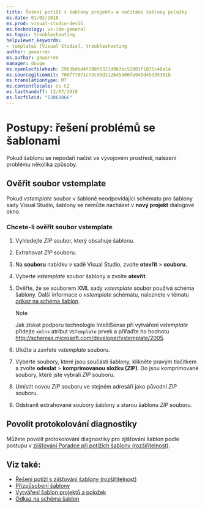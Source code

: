 ```yaml
---
title: Řešení potíží s šablony projektu a načítání šablony položky
ms.date: 01/02/2018
ms.prod: visual-studio-dev15
ms.technology: vs-ide-general
ms.topic: troubleshooting
helpviewer_keywords:
- templates [Visual Studio], troubleshooting
author: gewarren
ms.author: gewarren
manager: douge
ms.openlocfilehash: 2963bdbd4f788f6321d963bc52001f1875c48a14
ms.sourcegitcommit: 708f77071c73c95d212645b00fa943d45d35361b
ms.translationtype: MT
ms.contentlocale: cs-CZ
ms.lasthandoff: 12/07/2018
ms.locfileid: "53061866"
---
```

# <a name="how-to-troubleshoot-templates"></a>Postupy: řešení problémů se šablonami

Pokud šablonu se nepodaří načíst ve vývojovém prostředí, nalezení problému několika způsoby.

## <a name="validate-the-vstemplate-file"></a>Ověřit soubor vstemplate

Pokud *vstemplate* soubor v šabloně neodpovídající schématu pro šablony sady Visual Studio, šablony se nemůže nacházet v **nový projekt** dialogové okno.

### <a name="to-validate-the-vstemplate-file"></a>Chcete-li ověřit soubor vstemplate

1. Vyhledejte *ZIP* soubor, který obsahuje šablonu.

1. Extrahovat *ZIP* souboru.

1. Na **souboru** nabídku v sadě Visual Studio, zvolte **otevřít** > **souboru**.

1. Vyberte *vstemplate* soubor šablony a zvolte **otevřít**.

1. Ověřte, že se souborem XML sady *vstemplate* soubor používá schéma šablony. Další informace o *vstemplate* schématu, naleznete v tématu [odkaz na schéma šablon](../extensibility/visual-studio-template-schema-reference.md).

    > [!NOTE]
    > Jak získat podporu technologie IntelliSense při vytváření *vstemplate* přidejte `xmlns` atribut `VSTemplate` prvek a přiřaďte ho hodnotu http://schemas.microsoft.com/developer/vstemplate/2005.

1. Uložte a zavřete *vstemplate* souboru.

1. Vyberte soubory, které jsou součástí šablony, klikněte pravým tlačítkem a zvolte **odeslat** > **komprimovanou složku (ZIP)**. Do jsou komprimované soubory, které jste vybrali *ZIP* souboru.

1. Umístit novou *ZIP* souboru ve stejném adresáři jako původní *ZIP* souboru.

1. Odstranit extrahované soubory šablony a starou šablonu *ZIP* souboru.

## <a name="enable-diagnostic-logging"></a>Povolit protokolování diagnostiky

Můžete povolit protokolování diagnostiky pro zjišťování šablon podle postupu v [zjišťování Poradce při potížích šablony (rozšiřitelnost)](../extensibility/troubleshooting-template-discovery.md).

## <a name="see-also"></a>Viz také:

- [Řešení potíží s zjišťování šablony (rozšiřitelnost)](../extensibility/troubleshooting-template-discovery.md)
- [Přizpůsobení šablony](../ide/customizing-project-and-item-templates.md)
- [Vytváření šablon projektů a položek](../ide/creating-project-and-item-templates.md)
- [Odkaz na schéma šablon](../extensibility/visual-studio-template-schema-reference.md)